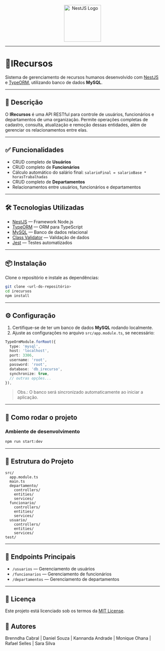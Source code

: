 <p align="center">
  <a href="https://nestjs.com/" target="_blank">
    <img src="https://nestjs.com/img/logo-small.svg" width="120" alt="NestJS Logo" />
  </a>
</p>

---

# 🚀IRecursos 

Sistema de gerenciamento de recursos humanos desenvolvido com [NestJS](https://nestjs.com/) e [TypeORM](https://typeorm.io/), utilizando banco de dados **MySQL**.

---

## 📝 Descrição

O **IRecursos** é uma API RESTful para controle de usuários, funcionários e departamentos de uma organização. Permite operações completas de cadastro, consulta, atualização e remoção dessas entidades, além de gerenciar os relacionamentos entre elas.

---

## ✅ Funcionalidades

- CRUD completo de **Usuários**
- CRUD completo de **Funcionários**
- Cálculo automático do salário final: `salarioFinal = salarioBase * horasTrabalhadas`
- CRUD completo de **Departamentos**
- Relacionamentos entre usuários, funcionários e departamentos

---

## 🛠 Tecnologias Utilizadas

- [NestJS](https://nestjs.com/) — Framework Node.js
- [TypeORM](https://typeorm.io/) — ORM para TypeScript
- [MySQL](https://www.mysql.com/) — Banco de dados relacional
- [Class Validator](https://github.com/typestack/class-validator) — Validação de dados
- [Jest](https://jestjs.io/) — Testes automatizados

---

## 📦 Instalação

Clone o repositório e instale as dependências:

```bash
git clone <url-do-repositório>
cd irecursos
npm install
```

---

## ⚙️ Configuração

1. Certifique-se de ter um banco de dados **MySQL** rodando localmente.
2. Ajuste as configurações no arquivo `src/app.module.ts`, se necessário:

```ts
TypeOrmModule.forRoot({
  type: 'mysql',
  host: 'localhost',
  port: 3306,
  username: 'root',
  password: 'root',
  database: 'db_irecurso',
  synchronize: true,
  // outras opções...
}),
```

> Obs.: O banco será sincronizado automaticamente ao iniciar a aplicação.

---

## 🚀 Como rodar o projeto

### Ambiente de desenvolvimento

```bash
npm run start:dev
```

---

## 🧱 Estrutura do Projeto

```
src/
  app.module.ts
  main.ts
  departamento/
    controllers/
    entities/
    services/
  funcionario/
    controllers/
    entities/
    services/
  usuario/
    controllers/
    entities/
    services/
test/
```

---

## 🔗 Endpoints Principais

- `/usuarios` — Gerenciamento de usuários
- `/funcionarios` — Gerenciamento de funcionários
- `/departamentos` — Gerenciamento de departamentos

---

## 📄 Licença

Este projeto está licenciado sob os termos da [MIT License](LICENSE).

## 📌 Autores
Brenndha Cabral | Daniel Souza | Kannanda Andrade | Monique Ohana | Rafael Selles | Sara Silva
